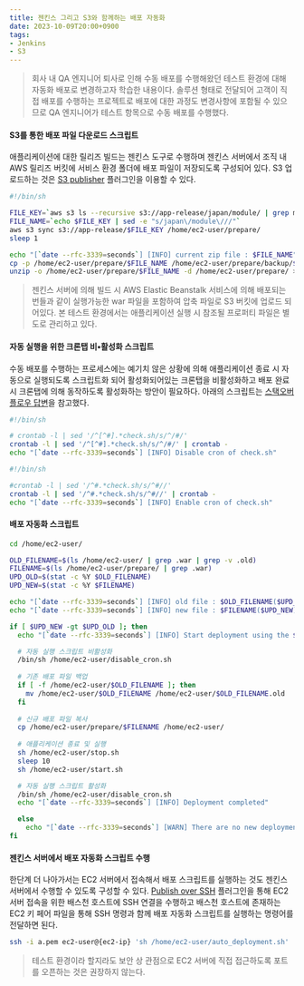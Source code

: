 ```yaml
---
title: 젠킨스 그리고 S3와 함께하는 배포 자동화
date: 2023-10-09T20:00+0900 
tags:
- Jenkins
- S3
---
```


> 회사 내 QA 엔지니어 퇴사로 인해 수동 배포를 수행해왔던 테스트 환경에 대해 자동화 배포로 변경하고자 학습한 내용이다. 솔루션 형태로 전달되어 고객이 직접 배포를 수행하는 프로젝트로 배포에 대한 과정도 변경사항에 포함될 수 있으므로 QA 엔지니어가 테스트 항목으로 수동 배포를 수행했다.

#### S3를 통한 배포 파일 다운로드 스크립트

애플리케이션에 대한 릴리즈 빌드는 젠킨스 도구로 수행하며 젠킨스 서버에서 조직 내 AWS 릴리즈 버킷에 서비스 환경 폴더에 배포 파일이 저장되도록 구성되어 있다. S3 업로드하는 것은 [S3 publisher](https://plugins.jenkins.io/s3/) 플러그인을 이용할 수 있다. 

```sh auto_deployment.sh
#!/bin/sh

FILE_KEY=`aws s3 ls --recursive s3://app-release/japan/module/ | grep module-jp-bundle | sort | tail -n 1 | awk '{print $4}'`
FILE_NAME=`echo $FILE_KEY | sed -e "s/japan\/module\///"`
aws s3 sync s3://app-release/$FILE_KEY /home/ec2-user/prepare/
sleep 1

echo "[`date --rfc-3339=seconds`] [INFO] current zip file : $FILE_NAME"
cp -p /home/ec2-user/prepare/$FILE_NAME /home/ec2-user/prepare/backup/$FILE_NAME
unzip -o /home/ec2-user/prepare/$FILE_NAME -d /home/ec2-user/prepare/ > /dev/null
```

> 젠킨스 서버에 의해 빌드 시 AWS Elastic Beanstalk 서비스에 의해 배포되는 번들과 같이 실행가능한 war 파일을 포함하여 압축 파일로 S3 버킷에 업로드 되어있다. 본 테스트 환경에서는 애플리케이션 실행 시 참조될 프로퍼티 파일은 별도로 관리하고 있다.

#### 자동 실행을 위한 크론탭 비•활성화 스크립트

수동 배포를 수행하는 프로세스에는 예기치 않은 상황에 의해 애플리케이션 종료 시 자동으로 실행되도록 스크립트화 되어 활성화되어있는 크론탭을 비활성화하고 배포 완료 시 크론탭에 의해 동작하도록 활성화하는 방안이 필요하다. 아래의 스크립트는 [스택오버플로우 답변](https://stackoverflow.com/a/14011095)을 참고했다.

```sh disable_cron.sh
#!/bin/sh

# crontab -l | sed '/^[^#].*check.sh/s/^/#/'
crontab -l | sed '/^[^#].*check.sh/s/^/#/' | crontab -
echo "[`date --rfc-3339=seconds`] [INFO] Disable cron of check.sh"
```

```sh enable_cron.sh
#!/bin/sh

#crontab -l | sed '/^#.*check.sh/s/^#//'
crontab -l | sed '/^#.*check.sh/s/^#//' | crontab -
echo "[`date --rfc-3339=seconds`] [INFO] Enable cron of check.sh"
```

#### 배포 자동화 스크립트

```sh auto_deployment.sh
cd /home/ec2-user/

OLD_FILENAME=$(ls /home/ec2-user/ | grep .war | grep -v .old)
FILENAME=$(ls /home/ec2-user/prepare/ | grep .war)
UPD_OLD=$(stat -c %Y $OLD_FILENAME)
UPD_NEW=$(stat -c %Y $FILENAME)

echo "[`date --rfc-3339=seconds`] [INFO] old file : $OLD_FILENAME($UPD_OLD)"
echo "[`date --rfc-3339=seconds`] [INFO] new file : $FILENAME($UPD_NEW)"

if [ $UPD_NEW -gt $UPD_OLD ]; then
  echo "[`date --rfc-3339=seconds`] [INFO] Start deployment using the $FILENAME"

  # 자동 실행 스크립트 비활성화
  /bin/sh /home/ec2-user/disable_cron.sh
  
  # 기존 배포 파일 백업
  if [ -f /home/ec2-user/$OLD_FILENAME ]; then
    mv /home/ec2-user/$OLD_FILENAME /home/ec2-user/$OLD_FILENAME.old
  fi
  
  # 신규 배포 파일 복사
  cp /home/ec2-user/prepare/$FILENAME /home/ec2-user/
  
  # 애플리케이션 종료 및 실행
  sh /home/ec2-user/stop.sh
  sleep 10
  sh /home/ec2-user/start.sh

  # 자동 실행 스크립트 활성화
  /bin/sh /home/ec2-user/disable_cron.sh  
  echo "[`date --rfc-3339=seconds`] [INFO] Deployment completed"

  else
    echo "[`date --rfc-3339=seconds`] [WARN] There are no new deployment file"
fi
```

#### 젠킨스 서버에서 배포 자동화 스크립트 수행

한단계 더 나아가서는 EC2 서버에서 접속해서 배포 스크립트를 실행하는 것도 젠킨스 서버에서 수행할 수 있도록 구성할 수 있다. [Publish over SSH](https://plugins.jenkins.io/publish-over-ssh/) 플러그인을 통해 EC2 서버 접속을 위한 배스천 호스트에 SSH 연결을 수행하고 배스천 호스트에 존재하는 EC2 키 페어 파일을 통해 SSH 명령과 함께 배포 자동화 스크립트를 실행하는 명령어를 전달하면 된다.

```sh
ssh -i a.pem ec2-user@{ec2-ip} 'sh /home/ec2-user/auto_deployment.sh'
```

> 테스트 환경이라 할지라도 보안 상 관점으로 EC2 서버에 직접 접근하도록 포트를 오픈하는 것은 권장하지 않는다.

